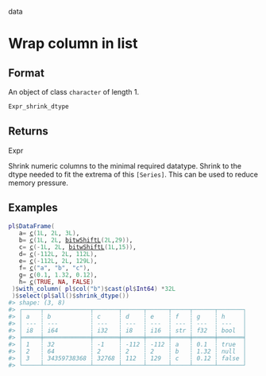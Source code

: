 data

# Wrap column in list

## Format

An object of class `character` of length 1.

```r
Expr_shrink_dtype
```

## Returns

Expr

Shrink numeric columns to the minimal required datatype. Shrink to the dtype needed to fit the extrema of this `[Series]`. This can be used to reduce memory pressure.

## Examples

<pre class='r-example'><code><span class='r-in'><span><span class='va'>pl</span><span class='op'>$</span><span class='fu'>DataFrame</span><span class='op'>(</span></span></span>
<span class='r-in'><span>   a<span class='op'>=</span> <span class='fu'><a href='https://rdrr.io/r/base/c.html'>c</a></span><span class='op'>(</span><span class='fl'>1L</span>, <span class='fl'>2L</span>, <span class='fl'>3L</span><span class='op'>)</span>,</span></span>
<span class='r-in'><span>   b<span class='op'>=</span> <span class='fu'><a href='https://rdrr.io/r/base/c.html'>c</a></span><span class='op'>(</span><span class='fl'>1L</span>, <span class='fl'>2L</span>, <span class='fu'><a href='https://rdrr.io/r/base/bitwise.html'>bitwShiftL</a></span><span class='op'>(</span><span class='fl'>2L</span>,<span class='fl'>29</span><span class='op'>)</span><span class='op'>)</span>,</span></span>
<span class='r-in'><span>   c<span class='op'>=</span> <span class='fu'><a href='https://rdrr.io/r/base/c.html'>c</a></span><span class='op'>(</span><span class='op'>-</span><span class='fl'>1L</span>, <span class='fl'>2L</span>, <span class='fu'><a href='https://rdrr.io/r/base/bitwise.html'>bitwShiftL</a></span><span class='op'>(</span><span class='fl'>1L</span>,<span class='fl'>15</span><span class='op'>)</span><span class='op'>)</span>,</span></span>
<span class='r-in'><span>   d<span class='op'>=</span> <span class='fu'><a href='https://rdrr.io/r/base/c.html'>c</a></span><span class='op'>(</span><span class='op'>-</span><span class='fl'>112L</span>, <span class='fl'>2L</span>, <span class='fl'>112L</span><span class='op'>)</span>,</span></span>
<span class='r-in'><span>   e<span class='op'>=</span> <span class='fu'><a href='https://rdrr.io/r/base/c.html'>c</a></span><span class='op'>(</span><span class='op'>-</span><span class='fl'>112L</span>, <span class='fl'>2L</span>, <span class='fl'>129L</span><span class='op'>)</span>,</span></span>
<span class='r-in'><span>   f<span class='op'>=</span> <span class='fu'><a href='https://rdrr.io/r/base/c.html'>c</a></span><span class='op'>(</span><span class='st'>"a"</span>, <span class='st'>"b"</span>, <span class='st'>"c"</span><span class='op'>)</span>,</span></span>
<span class='r-in'><span>   g<span class='op'>=</span> <span class='fu'><a href='https://rdrr.io/r/base/c.html'>c</a></span><span class='op'>(</span><span class='fl'>0.1</span>, <span class='fl'>1.32</span>, <span class='fl'>0.12</span><span class='op'>)</span>,</span></span>
<span class='r-in'><span>   h<span class='op'>=</span> <span class='fu'><a href='https://rdrr.io/r/base/c.html'>c</a></span><span class='op'>(</span><span class='cn'>TRUE</span>, <span class='cn'>NA</span>, <span class='cn'>FALSE</span><span class='op'>)</span></span></span>
<span class='r-in'><span> <span class='op'>)</span><span class='op'>$</span><span class='fu'>with_column</span><span class='op'>(</span> <span class='va'>pl</span><span class='op'>$</span><span class='fu'>col</span><span class='op'>(</span><span class='st'>"b"</span><span class='op'>)</span><span class='op'>$</span><span class='fu'>cast</span><span class='op'>(</span><span class='va'>pl</span><span class='op'>$</span><span class='va'>Int64</span><span class='op'>)</span> <span class='op'>*</span><span class='fl'>32L</span></span></span>
<span class='r-in'><span> <span class='op'>)</span><span class='op'>$</span><span class='fu'>select</span><span class='op'>(</span><span class='va'>pl</span><span class='op'>$</span><span class='fu'>all</span><span class='op'>(</span><span class='op'>)</span><span class='op'>$</span><span class='fu'>shrink_dtype</span><span class='op'>(</span><span class='op'>)</span><span class='op'>)</span></span></span>
<span class='r-out co'><span class='r-pr'>#&gt;</span> shape: (3, 8)</span>
<span class='r-out co'><span class='r-pr'>#&gt;</span> ┌─────┬─────────────┬───────┬──────┬──────┬─────┬──────┬───────┐</span>
<span class='r-out co'><span class='r-pr'>#&gt;</span> │ a   ┆ b           ┆ c     ┆ d    ┆ e    ┆ f   ┆ g    ┆ h     │</span>
<span class='r-out co'><span class='r-pr'>#&gt;</span> │ --- ┆ ---         ┆ ---   ┆ ---  ┆ ---  ┆ --- ┆ ---  ┆ ---   │</span>
<span class='r-out co'><span class='r-pr'>#&gt;</span> │ i8  ┆ i64         ┆ i32   ┆ i8   ┆ i16  ┆ str ┆ f32  ┆ bool  │</span>
<span class='r-out co'><span class='r-pr'>#&gt;</span> ╞═════╪═════════════╪═══════╪══════╪══════╪═════╪══════╪═══════╡</span>
<span class='r-out co'><span class='r-pr'>#&gt;</span> │ 1   ┆ 32          ┆ -1    ┆ -112 ┆ -112 ┆ a   ┆ 0.1  ┆ true  │</span>
<span class='r-out co'><span class='r-pr'>#&gt;</span> │ 2   ┆ 64          ┆ 2     ┆ 2    ┆ 2    ┆ b   ┆ 1.32 ┆ null  │</span>
<span class='r-out co'><span class='r-pr'>#&gt;</span> │ 3   ┆ 34359738368 ┆ 32768 ┆ 112  ┆ 129  ┆ c   ┆ 0.12 ┆ false │</span>
<span class='r-out co'><span class='r-pr'>#&gt;</span> └─────┴─────────────┴───────┴──────┴──────┴─────┴──────┴───────┘</span>
 </code></pre>